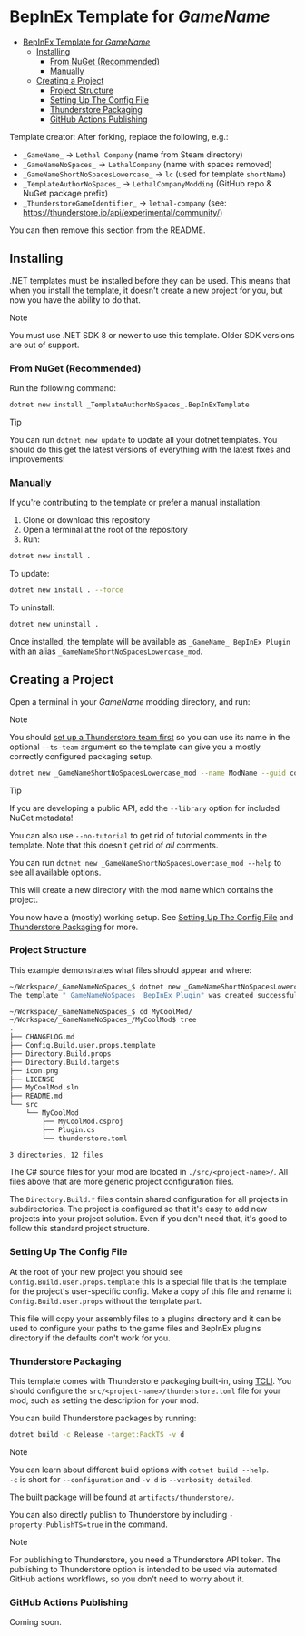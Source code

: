 # BepInEx Template for _GameName_

- [BepInEx Template for _GameName_](#bepinex-template-for-gamename)
  - [Installing](#installing)
    - [From NuGet (Recommended)](#from-nuget-recommended)
    - [Manually](#manually)
  - [Creating a Project](#creating-a-project)
    - [Project Structure](#project-structure)
    - [Setting Up The Config File](#setting-up-the-config-file)
    - [Thunderstore Packaging](#thunderstore-packaging)
    - [GitHub Actions Publishing](#github-actions-publishing)

Template creator: After forking, replace the following, e.g.:

- `_GameName_` → `Lethal Company` (name from Steam directory)
- `_GameNameNoSpaces_` → `LethalCompany` (name with spaces removed)
- `_GameNameShortNoSpacesLowercase_` → `lc` (used for template `shortName`)
- `_TemplateAuthorNoSpaces_` → `LethalCompanyModding` (GitHub repo & NuGet package prefix)
- `_ThunderstoreGameIdentifier_` → `lethal-company` (see: <https://thunderstore.io/api/experimental/community/>)

You can then remove this section from the README.

## Installing

.NET templates must be installed before they can be used. This means that when you install the template, it doesn't create a new project for you, but now you have the ability to do that.

> [!NOTE]  
> You must use .NET SDK 8 or newer to use this template. Older SDK versions are out of support.

### From NuGet (Recommended)

Run the following command:

```bash
dotnet new install _TemplateAuthorNoSpaces_.BepInExTemplate
```

> [!TIP]  
> You can run `dotnet new update` to update all your dotnet templates. You should do this get the latest versions of everything with the latest fixes and improvements!

### Manually

If you're contributing to the template or prefer a manual installation:

1. Clone or download this repository
2. Open a terminal at the root of the repository
3. Run:

```bash
dotnet new install .
```

To update:

```bash
dotnet new install . --force
```

To uninstall:

```bash
dotnet new uninstall .
```

Once installed, the template will be available as `_GameName_ BepInEx Plugin` with an alias `_GameNameShortNoSpacesLowercase_mod`.

## Creating a Project

Open a terminal in your _GameName_ modding directory, and run:

> [!NOTE]  
> You should [set up a Thunderstore team first](<https://thunderstore.io/settings/teams/create/>) so you can use its name in the optional `--ts-team` argument so the template can give you a mostly correctly configured packaging setup.

```sh
dotnet new _GameNameShortNoSpacesLowercase_mod --name ModName --guid com.github.YourAccount.ModName --ts-team YourThunderstoreTeam
```

> [!TIP]  
> If you are developing a public API, add the `--library` option for included NuGet metadata!
>
> You can also use `--no-tutorial` to get rid of tutorial comments in the template. Note that this doesn't get rid of _all_ comments.
>
> You can run `dotnet new _GameNameShortNoSpacesLowercase_mod --help` to see all available options.

This will create a new directory with the mod name which contains the project.

You now have a (mostly) working setup. See [Setting Up The Config File](#setting-up-the-config-file) and [Thunderstore Packaging](#thunderstore-packaging) for more.

### Project Structure

This example demonstrates what files should appear and where:

```sh
~/Workspace/_GameNameNoSpaces_$ dotnet new _GameNameShortNoSpacesLowercase_mod --name MyCoolMod --guid com.github._TemplateAuthorNoSpaces_.MyCoolMod --ts-team _TemplateAuthorNoSpaces_
The template "_GameNameNoSpaces_ BepInEx Plugin" was created successfully.

~/Workspace/_GameNameNoSpaces_$ cd MyCoolMod/
~/Workspace/_GameNameNoSpaces_/MyCoolMod$ tree
.
├── CHANGELOG.md
├── Config.Build.user.props.template
├── Directory.Build.props
├── Directory.Build.targets
├── icon.png
├── LICENSE
├── MyCoolMod.sln
├── README.md
└── src
    └── MyCoolMod
        ├── MyCoolMod.csproj
        ├── Plugin.cs
        └── thunderstore.toml

3 directories, 12 files
```

The C# source files for your mod are located in `./src/<project-name>/`. All files above that are more generic project configuration files.

The `Directory.Build.*` files contain shared configuration for all projects in subdirectories. The project is configured so that it's easy to add new projects into your project solution. Even if you don't need that, it's good to follow this standard project structure.

### Setting Up The Config File

At the root of your new project you should see `Config.Build.user.props.template` this is a special file that is the template for the project's user-specific config. Make a copy of this file and rename it `Config.Build.user.props` without the template part.

This file will copy your assembly files to a plugins directory and it can be used to configure your paths to the game files and BepInEx plugins directory if the defaults don't work for you.

### Thunderstore Packaging

This template comes with Thunderstore packaging built-in, using [TCLI](<https://github.com/thunderstore-io/thunderstore-cli>). You should configure the `src/<project-name>/thunderstore.toml` file for your mod, such as setting the description for your mod.

You can build Thunderstore packages by running:

```sh
dotnet build -c Release -target:PackTS -v d
```

> [!NOTE]  
> You can learn about different build options with `dotnet build --help`.  
> `-c` is short for `--configuration` and `-v d` is `--verbosity detailed`.

The built package will be found at `artifacts/thunderstore/`.

You can also directly publish to Thunderstore by including `-property:PublishTS=true` in the command.

> [!NOTE]
> For publishing to Thunderstore, you need a Thunderstore API token. The publishing to Thunderstore option is intended to be used via automated GitHub actions workflows, so you don't need to worry about it.

### GitHub Actions Publishing

Coming soon.
